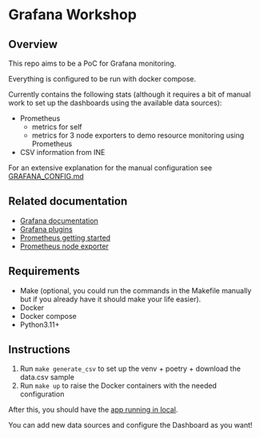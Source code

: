 # Grafana Workshop

## Overview

This repo aims to be a PoC for Grafana monitoring.

Everything is configured to be run with docker compose.

Currently contains the following stats (although it requires a bit of manual work to set up the dashboards using the available data sources):

- Prometheus
    - metrics for self
    - metrics for 3 node exporters to demo resource monitoring using Prometheus
- CSV information from INE

For an extensive explanation for the manual configuration see [GRAFANA_CONFIG.md](GRAFANA_CONFIG.md)

## Related documentation
- [Grafana documentation](https://grafana.com/docs/grafana/latest/setup-grafana/installation/docker/)
- [Grafana plugins](https://grafana.com/grafana/plugins)
- [Prometheus getting started](https://prometheus.io/docs/prometheus/latest/getting_started/#configure-prometheus-to-monitor-the-sample-targets)
- [Prometheus node exporter](https://prometheus.io/docs/guides/node-exporter/)

## Requirements

- Make (optional, you could run the commands in the Makefile manually but if you already have it should make your life easier).
- Docker
- Docker compose
- Python3.11+

## Instructions

1. Run `make generate_csv` to set up the venv + poetry + download the data.csv sample
2. Run `make up` to raise the Docker containers with the needed configuration

After this, you should have the [app running in local](http://localhost:3000).

You can add new data sources and configure the Dashboard as you want!
